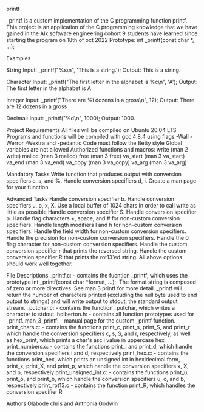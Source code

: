 printf

_printf is a custom implementation of the C programming function printf. This project is an application of the C programming knowledge that we have gained in the Alx software engineering cohort 9 students have learned since starting the program on 18th of oct 2022 Prototype: int _printf(const char *, ...);

Examples

String Input: _printf("%s\n", 'This is a string.'); Output: This is a string.

Character Input: _printf("The first letter in the alphabet is %c\n", 'A'); Output: The first letter in the alphabet is A

Integer Input: _printf("There are %i dozens in a gross\n", 12); Output: There are 12 dozens in a gross

Decimal: Input: _printf("%d\n", 1000); Output: 1000.

Project Requirements All files will be compiled on Ubuntu 20.04 LTS Programs and functions will be compiled with gcc 4.8.4 using flags -Wall -Werror -Wextra and -pedantic Code must follow the Betty style Global variables are not allowed Authorized functions and macros: write (man 2 write) malloc (man 3 malloc) free (man 3 free) va_start (man 3 va_start) va_end (man 3 va_end) va_copy (man 3 va_copy) va_arg (man 3 va_arg)

Mandatory Tasks Write function that produces output with conversion specifiers c, s, and %. Handle conversion specifiers d, i. Create a man page for your function.

Advanced Tasks Handle conversion specifier b. Handle conversion specifiers u, o, x, X. Use a local buffer of 1024 chars in order to call write as little as possible Handle conversion specifier S. Handle conversion specifier p. Handle flag characters +, space, and # for non-custom conversion specifiers. Handle length modifiers l and h for non-custom conversion specifiers. Handle the field width for non-custom conversion specifiers. Handle the precision for non-custom conversion specifiers. Handle the 0 flag character for non-custom conversion specifiers. Handle the custom conversion specifier r that prints the reversed string. Handle the custom conversion specifier R that prints the rot13'ed string. All above options should work well together.

File Descriptions _printf.c: - contains the fucntion _printf, which uses the prototype int _printf(const char *format, ...);. The format string is composed of zero or more directives. See man 3 printf for more detail. _printf will return the number of characters printed (excluding the null byte used to end output to strings) and will write output to stdout, the standard output stream. _putchar.c: - contains the function _putchar, which writes a character to stdout. holberton.h: - contains all function prototypes used for _printf. man_3_printf: - manual page for the custom _printf function. print_chars.c: - contains the functions print_c, print_s, print_S, and print_r which handle the conversion specifiers c, s, S, and r, respectively, as well as hex_print, which prints a char's ascii value in uppercase hex print_numbers.c: - contains the functions print_i and print_d, which handle the conversion specifiers i and d, respectively print_hex.c: - contains the functions print_hex, which prints an unsigned int in hexidecimal form, print_x, print_X, and print_p, which handle the conversion specifiers x, X, and p, respectively print_unsigned_int.c: - contains the functions print_u, print_o, and print_b, which handle the conversion specifiers u, o, and b, respectively print_rot13.c - contains the function print_R, which handles the conversion specifier R

Authors Olabode chris and Anthonia Godwin
